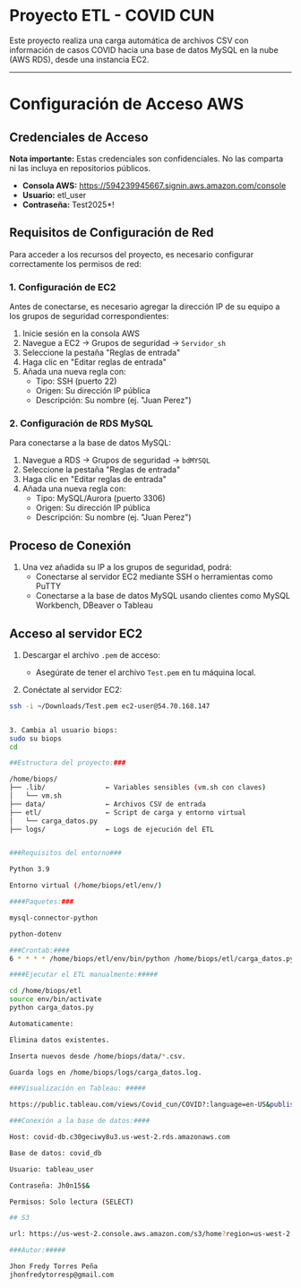 # Proyecto ETL - COVID CUN 

Este proyecto realiza una carga automática de archivos CSV con información de casos COVID hacia una base de datos MySQL en la nube (AWS RDS), desde una instancia EC2.

---
# Configuración de Acceso AWS

## Credenciales de Acceso

**Nota importante:** Estas credenciales son confidenciales. No las comparta ni las incluya en repositorios públicos.

- **Consola AWS:** https://594239945667.signin.aws.amazon.com/console
- **Usuario:** etl_user
- **Contraseña:** Test2025*!

## Requisitos de Configuración de Red

Para acceder a los recursos del proyecto, es necesario configurar correctamente los permisos de red:

### 1. Configuración de EC2

Antes de conectarse, es necesario agregar la dirección IP de su equipo a los grupos de seguridad correspondientes:

1. Inicie sesión en la consola AWS
2. Navegue a EC2 → Grupos de seguridad → `Servidor_sh`
3. Seleccione la pestaña "Reglas de entrada"
4. Haga clic en "Editar reglas de entrada"
5. Añada una nueva regla con:
   - Tipo: SSH (puerto 22)
   - Origen: Su dirección IP pública
   - Descripción: Su nombre (ej. "Juan Perez")

### 2. Configuración de RDS MySQL

Para conectarse a la base de datos MySQL:

1. Navegue a RDS → Grupos de seguridad → `bdMYSQL`
2. Seleccione la pestaña "Reglas de entrada"
3. Haga clic en "Editar reglas de entrada"
4. Añada una nueva regla con:
   - Tipo: MySQL/Aurora (puerto 3306)
   - Origen: Su dirección IP pública
   - Descripción: Su nombre  (ej. "Juan Perez")

## Proceso de Conexión

1. Una vez añadida su IP a los grupos de seguridad, podrá:
   - Conectarse al servidor EC2 mediante SSH o herramientas como PuTTY
   - Conectarse a la base de datos MySQL usando clientes como MySQL Workbench, DBeaver o Tableau



##  Acceso al servidor EC2

1. Descargar el archivo `.pem` de acceso:
   - Asegúrate de tener el archivo `Test.pem` en tu máquina local.

2. Conéctate al servidor EC2:

```bash
ssh -i ~/Downloads/Test.pem ec2-user@54.70.168.147


3. Cambia al usuario biops:
sudo su biops
cd

##Estructura del proyecto:###

/home/biops/
├── .lib/               ← Variables sensibles (vm.sh con claves)
│   └── vm.sh
├── data/               ← Archivos CSV de entrada
├── etl/                ← Script de carga y entorno virtual
│   └── carga_datos.py
├── logs/               ← Logs de ejecución del ETL


###Requisitos del entorno###

Python 3.9

Entorno virtual (/home/biops/etl/env/)

####Paquetes:###

mysql-connector-python

python-dotenv

###Crontab:####  
6 * * * * /home/biops/etl/env/bin/python /home/biops/etl/carga_datos.py >> /home/biops/logs/carga_datos.py.log 2>&1

####Ejecutar el ETL manualmente:#####

cd /home/biops/etl
source env/bin/activate
python carga_datos.py

Automaticamente: 

Elimina datos existentes.

Inserta nuevos desde /home/biops/data/*.csv.

Guarda logs en /home/biops/logs/carga_datos.log.

###Visualización en Tableau: #####

https://public.tableau.com/views/Covid_cun/COVID?:language=en-US&publish=yes&:sid=&:redirect=auth&:display_count=n&:origin=viz_share_link

###Conexión a la base de datos:####

Host: covid-db.c30geciwy8u3.us-west-2.rds.amazonaws.com

Base de datos: covid_db

Usuario: tableau_user

Contraseña: Jh0n15$&

Permisos: Solo lectura (SELECT)

## S3

url: https://us-west-2.console.aws.amazon.com/s3/home?region=us-west-2  mismas credenciales de aws para poder ingresar al BUCKET.

###Autor:#####

Jhon Fredy Torres Peña
jhonfredytorresp@gmail.com

